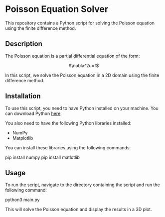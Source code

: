 # Poisson Equation Solver

This repository contains a Python script for solving the Poisson equation using the finite difference method.

## Description

The Poisson equation is a partial differential equation of the form:

<p align="center">
    $\nabla^2u=f$
</p>
In this script, we solve the Poisson equation in a 2D domain using the finite difference method.

## Installation

To use this script, you need to have Python installed on your machine. You can download Python [here](https://www.python.org/downloads/).

You also need to have the following Python libraries installed:

- NumPy
- Matplotlib

You can install these libraries using the following commands:

pip install numpy
pip install matlotlib


## Usage

To run the script, navigate to the directory containing the script and run the following command:

python3 main.py


This will solve the Poisson equation and display the results in a 3D plot.

